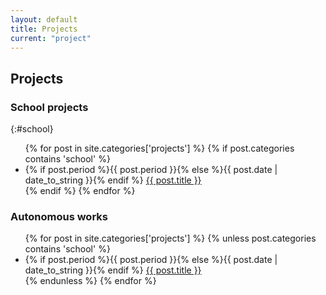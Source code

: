 ```yaml
---
layout: default
title: Projects
current: "project"
---
```


Projects
--------

### School projects
{:#school}

<ul class="posts">
{% for post in site.categories['projects'] %}
{% if post.categories contains 'school' %}
<li><span class="margin time">{% if post.period %}{{ post.period }}{% else %}{{ post.date | date_to_string }}{% endif %}</span>
<a href="{{ post.url }}">{{ post.title }}</a></li>
{% endif %}
{% endfor %}
</ul>

### Autonomous works

<ul class="posts">
{% for post in site.categories['projects'] %}
{% unless post.categories contains 'school' %}
<li><span class="margin time">{% if post.period %}{{ post.period }}{% else %}{{ post.date | date_to_string }}{% endif %}</span>
<a href="{{ post.url }}">{{ post.title }}</a></li>
{% endunless %}
{% endfor %}
</ul>
